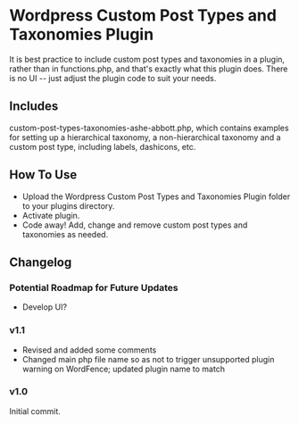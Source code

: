 # Wordpress Custom Post Types and Taxonomies Plugin

It is best practice to include custom post types and taxonomies in a plugin, rather than in functions.php, and that's exactly what this plugin does. There is no UI -- just adjust the plugin code to suit your needs.

## Includes

custom-post-types-taxonomies-ashe-abbott.php, which contains examples for setting up a hierarchical taxonomy, a non-hierarchical taxonomy and a custom post type, including labels, dashicons, etc.

## How To Use

* Upload the Wordpress Custom Post Types and Taxonomies Plugin folder to your plugins directory.
* Activate plugin.
* Code away! Add, change and remove custom post types and taxonomies as needed.

## Changelog

### Potential Roadmap for Future Updates
* Develop UI?

### v1.1
* Revised and added some comments
* Changed main php file name so as not to trigger unsupported plugin warning on WordFence; updated plugin name to match

### v1.0
Initial commit.